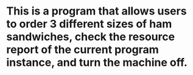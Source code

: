 # This is a program that allows users to order 3 different sizes of ham sandwiches, check the resource report of the current program instance, and turn the machine off.

